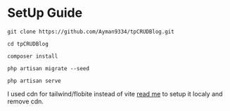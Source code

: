 # SetUp Guide
```
git clone https://github.com/Ayman9334/tpCRUDBlog.git
```
```
cd tpCRUDBlog
```
```
composer install
```
```
php artisan migrate --seed
```
```
php artisan serve
```

I used cdn for tailwind/flobite instead of vite 
[read me](https://flowbite.com/docs/getting-started/laravel/) 
to setup it localy and remove cdn.
